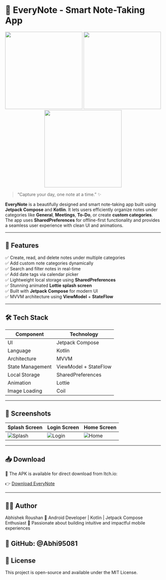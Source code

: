 # 📔 EveryNote - Smart Note-Taking App

<p align="center">
  <img src="https://github.com/user-attachments/assets/41a89b2c-940f-42c7-8b91-be55eeb57b89" width="250"/>
  <img src="https://github.com/user-attachments/assets/8bf76d60-45e2-4254-b5b3-017f384831db" width="250"/>
  <img src="https://github.com/user-attachments/assets/7f9bcdba-39bd-4240-8fe3-8e68c34107ce" width="250"/>
</p>

> “Capture your day, one note at a time.” ✨

**EveryNote** is a beautifully designed and smart note-taking app built using **Jetpack Compose** and **Kotlin**. It lets users efficiently organize notes under categories like **General**, **Meetings**, **To-Do**, or create **custom categories**. The app uses **SharedPreferences** for offline-first functionality and provides a seamless user experience with clean UI and animations.

---

## 🚀 Features

✅ Create, read, and delete notes under multiple categories  
✅ Add custom note categories dynamically  
✅ Search and filter notes in real-time  
✅ Add date tags via calendar picker  
✅ Lightweight local storage using **SharedPreferences**  
✅ Stunning animated **Lottie splash screen**  
✅ Built with **Jetpack Compose** for modern UI  
✅ MVVM architecture using **ViewModel** + **StateFlow**

---

## 🛠 Tech Stack

| Component        | Technology           |
|------------------|----------------------|
| UI               | Jetpack Compose      |
| Language         | Kotlin               |
| Architecture     | MVVM                 |
| State Management | ViewModel + StateFlow|
| Local Storage    | SharedPreferences    |
| Animation        | Lottie               |
| Image Loading    | Coil                 |

---

## 📸 Screenshots

| Splash Screen | Login Screen | Home Screen |
|---------------|--------------|-------------|
| ![Splash](https://github.com/user-attachments/assets/41a89b2c-940f-42c7-8b91-be55eeb57b89) | ![Login](https://github.com/user-attachments/assets/8bf76d60-45e2-4254-b5b3-017f384831db) | ![Home](https://github.com/user-attachments/assets/7f9bcdba-39bd-4240-8fe3-8e68c34107ce) |

---

## 📥 Download

🎉 The APK is available for direct download from Itch.io:

👉 [Download EveryNote](https://abhishek-roushan.itch.io/everynotes)

---

## 👨‍💻 Author
Abhishek Roushan
📱 Android Developer | Kotlin | Jetpack Compose Enthusiast
🧠 Passionate about building intuitive and impactful mobile experiences

## 🔗 GitHub: @Abhi95081

## 📃 License
This project is open-source and available under the MIT License.
